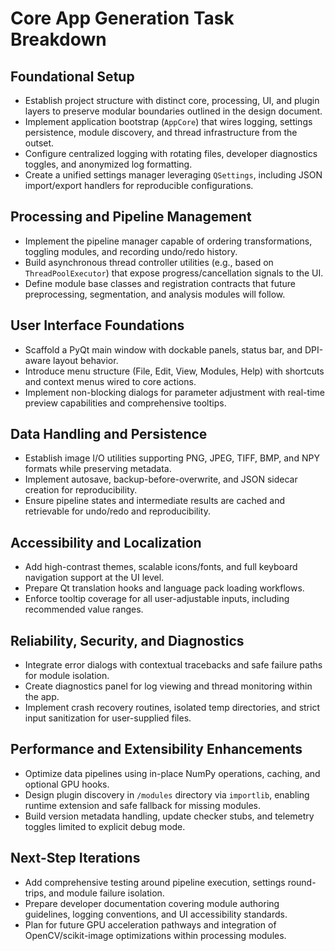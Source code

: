 # Core App Generation Task Breakdown

## Foundational Setup
- Establish project structure with distinct core, processing, UI, and plugin layers to preserve modular boundaries outlined in the design document.
- Implement application bootstrap (`AppCore`) that wires logging, settings persistence, module discovery, and thread infrastructure from the outset.
- Configure centralized logging with rotating files, developer diagnostics toggles, and anonymized log formatting.
- Create a unified settings manager leveraging `QSettings`, including JSON import/export handlers for reproducible configurations.

## Processing and Pipeline Management
- Implement the pipeline manager capable of ordering transformations, toggling modules, and recording undo/redo history.
- Build asynchronous thread controller utilities (e.g., based on `ThreadPoolExecutor`) that expose progress/cancellation signals to the UI.
- Define module base classes and registration contracts that future preprocessing, segmentation, and analysis modules will follow.

## User Interface Foundations
- Scaffold a PyQt main window with dockable panels, status bar, and DPI-aware layout behavior.
- Introduce menu structure (File, Edit, View, Modules, Help) with shortcuts and context menus wired to core actions.
- Implement non-blocking dialogs for parameter adjustment with real-time preview capabilities and comprehensive tooltips.

## Data Handling and Persistence
- Establish image I/O utilities supporting PNG, JPEG, TIFF, BMP, and NPY formats while preserving metadata.
- Implement autosave, backup-before-overwrite, and JSON sidecar creation for reproducibility.
- Ensure pipeline states and intermediate results are cached and retrievable for undo/redo and reproducibility.

## Accessibility and Localization
- Add high-contrast themes, scalable icons/fonts, and full keyboard navigation support at the UI level.
- Prepare Qt translation hooks and language pack loading workflows.
- Enforce tooltip coverage for all user-adjustable inputs, including recommended value ranges.

## Reliability, Security, and Diagnostics
- Integrate error dialogs with contextual tracebacks and safe failure paths for module isolation.
- Create diagnostics panel for log viewing and thread monitoring within the app.
- Implement crash recovery routines, isolated temp directories, and strict input sanitization for user-supplied files.

## Performance and Extensibility Enhancements
- Optimize data pipelines using in-place NumPy operations, caching, and optional GPU hooks.
- Design plugin discovery in `/modules` directory via `importlib`, enabling runtime extension and safe fallback for missing modules.
- Build version metadata handling, update checker stubs, and telemetry toggles limited to explicit debug mode.

## Next-Step Iterations
- Add comprehensive testing around pipeline execution, settings round-trips, and module failure isolation.
- Prepare developer documentation covering module authoring guidelines, logging conventions, and UI accessibility standards.
- Plan for future GPU acceleration pathways and integration of OpenCV/scikit-image optimizations within processing modules.
